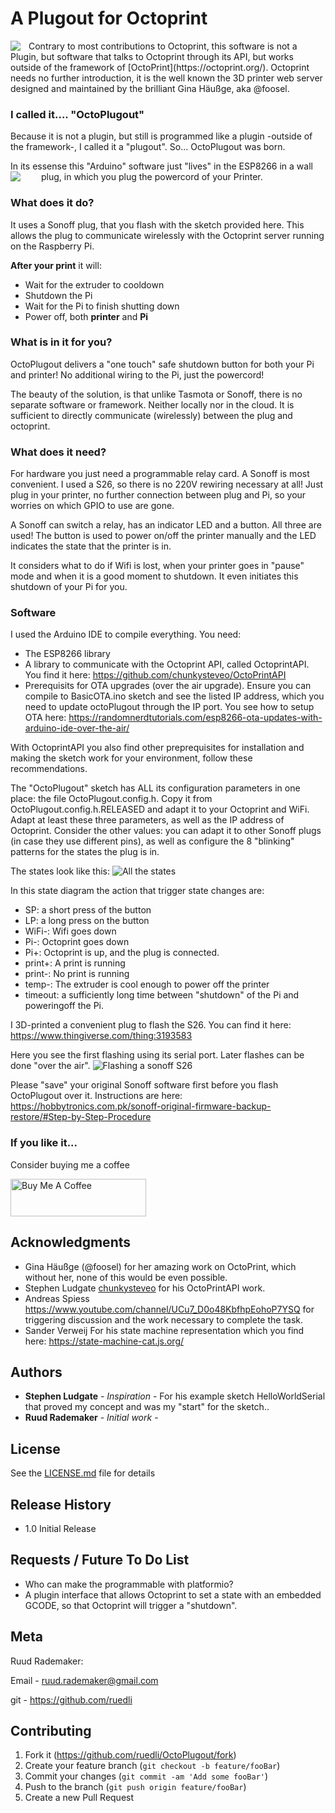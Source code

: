 # A Plugout for Octoprint
<img align="left" style="padding-right:10px;" src="https://octoprint.org/assets/img/logo.png">
Contrary to most contributions to Octoprint, this software is not a Plugin, but software that talks to Octoprint through its API, but works outside of the framework of [OctoPrint](https://octoprint.org/). Octoprint needs no further introduction, it is the well known the 3D printer web server designed and maintained by the brilliant Gina Häußge, aka @foosel.

### I called it.... "OctoPlugout"
Because it is not a plugin, but still is programmed like a plugin -outside of the framework-, I called it a "plugout". So... OctoPlugout was born.

In its essense this "Arduino" software just "lives" in the ESP8266 in a wall plug, in which you plug the powercord of your Printer.
<img align="left" style="padding-right:30px;" src="https://github.com/ruedli/OctoPlugout/blob/master/images/SONOF%20reflashed%20working.jpg">

### What does it do?
It uses a Sonoff plug, that you flash with the sketch provided here. This allows the plug to communicate wirelessly with the Octoprint server running on the Raspberry Pi.

**After your print** it will:
- Wait for the extruder to cooldown
- Shutdown the Pi
- Wait for the Pi to finish shutting down
- Power off, both **printer** and **Pi**

### What is in it for you?

OctoPlugout delivers a "one touch" safe shutdown button for both your Pi and printer! No additional wiring to the Pi, just the powercord!

The beauty of the solution, is that unlike Tasmota or Sonoff, there is no separate software or framework. Neither locally nor in the cloud. It is sufficient to directly communicate (wirelessly) between the plug and octoprint.

### What does it need?

For hardware you just need a programmable relay card. A Sonoff is most convenient. I used a S26, so there is no 220V rewiring necessary at all! Just plug in your printer, no further connection between plug and Pi, so your worries on which GPIO to use are gone.

A Sonoff can switch a relay, has an indicator LED and a button. All three are used! The button is used to power on/off the printer manually and the LED indicates the state that the printer is in.

It considers what to do if Wifi is lost, when your printer goes in "pause" mode and when it is a good moment to shutdown. It even initiates this shutdown of your Pi for you.

### Software

I used the Arduino IDE to compile everything. You need:

- The ESP8266 library 
- A library to communicate with the Octoprint API, called OctoprintAPI. You find it here: https://github.com/chunkysteveo/OctoPrintAPI 
- Prerequisits for OTA upgrades (over the air upgrade). Ensure you can compile to BasicOTA.ino sketch and see the listed IP address, which you need to update octoPlugout through the IP port. You see how to setup OTA here: https://randomnerdtutorials.com/esp8266-ota-updates-with-arduino-ide-over-the-air/

With OctoprintAPI you also find other preprequisites for installation and making the sketch work for your environment, follow these recommendations.

The "OctoPlugout" sketch has ALL its configuration parameters in one place: the file OctoPlugout.config.h. Copy it from OctoPlugout.config.h.RELEASED and adapt it to your Octoprint and WiFi. Adapt at least these three parameters, as well as the IP address of Octoprint. Consider the other values: you can adapt it to other Sonoff plugs (in case they use different pins), as well as configure the 8 "blinking" patterns for the states the plug is in.

The states look like this:
![All the states](https://github.com/ruedli/OctoPlugout/blob/master/images/All%20states.jpg) 

In this state diagram the action that trigger state changes are:
- SP: a short press of the button
- LP: a long press on the button
- WiFi-: Wifi goes down
- Pi-: Octoprint goes down
- Pi+: Octoprint is up, and the plug is connected.
- print+: A print is running
- print-: No print is running
- temp-: The extruder is cool enough to power off the printer
- timeout: a sufficiently long time between "shutdown" of the Pi and poweringoff the Pi.

I 3D-printed a convenient plug to flash the S26. You can find it here: https://www.thingiverse.com/thing:3193583

Here you see the first flashing using its serial port. Later flashes can be done "over the air".
![Flashing a sonoff S26](https://github.com/ruedli/OctoPlugout/blob/master/images/flash%20a%20S26.jpg)

Please "save" your original Sonoff software first before you flash OctoPlugout over it. Instructions are here: https://hobbytronics.com.pk/sonoff-original-firmware-backup-restore/#Step-by-Step-Procedure 

### If you like it...

Consider buying me a coffee

<a href="https://www.buymeacoffee.com/ruedli" target="_blank"><img src="https://cdn.buymeacoffee.com/buttons/v2/default-yellow.png" alt="Buy Me A Coffee" style="height: 60px !important;width: 217px !important;" ></a>

## Acknowledgments

* Gina Häußge (@foosel) for her amazing work on OctoPrint, which without her, none of this would be even possible.
* Stephen Ludgate [chunkysteveo](https://github.com/chunkysteveo) for his OctoPrintAPI work.
* Andreas Spiess https://www.youtube.com/channel/UCu7_D0o48KbfhpEohoP7YSQ for triggering discussion and the work necessary to complete the task.
* Sander Verweij For his state machine representation which you find here: https://state-machine-cat.js.org/

## Authors

* **Stephen Ludgate** - *Inspiration* - For his example sketch HelloWorldSerial that proved my concept and was my "start" for the sketch..
* **Ruud Rademaker**  - *Initial work* - 

## License

See the [LICENSE.md](LICENSE.md) file for details


## Release History
* 1.0 Initial Release

## Requests / Future To Do List
- Who can make the programmable with platformio?
- A plugin interface that allows Octoprint to set a state with an embedded GCODE, so that Octoprint will trigger a "shutdown".

## Meta

Ruud Rademaker:

Email - ruud.rademaker@gmail.com

git - https://github.com/ruedli

## Contributing

1. Fork it (<https://github.com/ruedli/OctoPlugout/fork>)
2. Create your feature branch (`git checkout -b feature/fooBar`)
3. Commit your changes (`git commit -am 'Add some fooBar'`)
4. Push to the branch (`git push origin feature/fooBar`)
5. Create a new Pull Request
